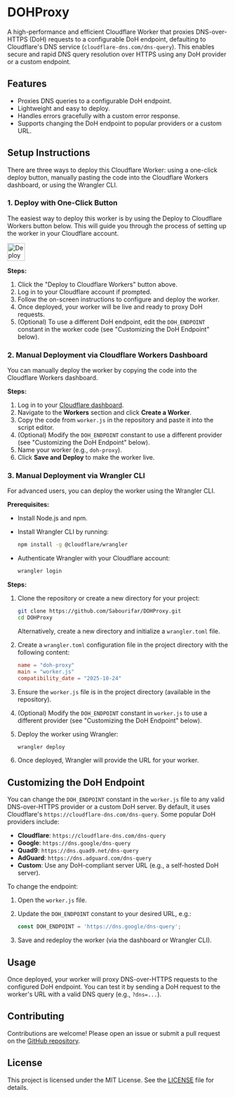 <xaiArtifact artifact_id="d10772f7-3328-4d11-8d02-1382a1893f94" artifact_version_id="a100ab29-54e0-4fbc-80fb-7c9e856e1462" title="README.md" contentType="text/markdown">

# DOHProxy

A high-performance and efficient Cloudflare Worker that proxies DNS-over-HTTPS (DoH) requests to a configurable DoH endpoint, defaulting to Cloudflare's DNS service (`cloudflare-dns.com/dns-query`). This enables secure and rapid DNS query resolution over HTTPS using any DoH provider or a custom endpoint.

## Features
- Proxies DNS queries to a configurable DoH endpoint.
- Lightweight and easy to deploy.
- Handles errors gracefully with a custom error response.
- Supports changing the DoH endpoint to popular providers or a custom URL.

## Setup Instructions

There are three ways to deploy this Cloudflare Worker: using a one-click deploy button, manually pasting the code into the Cloudflare Workers dashboard, or using the Wrangler CLI.

### 1. Deploy with One-Click Button

The easiest way to deploy this worker is by using the Deploy to Cloudflare Workers button below. This will guide you through the process of setting up the worker in your Cloudflare account.

[<img src="https://deploy.workers.cloudflare.com/button" alt="Deploy to Cloudflare Workers" style="height: 40px;">](https://deploy.workers.cloudflare.com/?url=https://github.com/Sabourifar/DOHProxy)

**Steps:**
1. Click the "Deploy to Cloudflare Workers" button above.
2. Log in to your Cloudflare account if prompted.
3. Follow the on-screen instructions to configure and deploy the worker.
4. Once deployed, your worker will be live and ready to proxy DoH requests.
5. (Optional) To use a different DoH endpoint, edit the `DOH_ENDPOINT` constant in the worker code (see "Customizing the DoH Endpoint" below).

### 2. Manual Deployment via Cloudflare Workers Dashboard

You can manually deploy the worker by copying the code into the Cloudflare Workers dashboard.

**Steps:**
1. Log in to your [Cloudflare dashboard](https://dash.cloudflare.com/).
2. Navigate to the **Workers** section and click **Create a Worker**.
3. Copy the code from `worker.js` in the repository and paste it into the script editor.
4. (Optional) Modify the `DOH_ENDPOINT` constant to use a different provider (see "Customizing the DoH Endpoint" below).
5. Name your worker (e.g., `doh-proxy`).
6. Click **Save and Deploy** to make the worker live.

### 3. Manual Deployment via Wrangler CLI

For advanced users, you can deploy the worker using the Wrangler CLI.

**Prerequisites:**
- Install Node.js and npm.
- Install Wrangler CLI by running:

  ```bash
  npm install -g @cloudflare/wrangler
  ```

- Authenticate Wrangler with your Cloudflare account:

  ```bash
  wrangler login
  ```

**Steps:**
1. Clone the repository or create a new directory for your project:

   ```bash
   git clone https://github.com/Sabourifar/DOHProxy.git
   cd DOHProxy
   ```

   Alternatively, create a new directory and initialize a `wrangler.toml` file.

3. Create a `wrangler.toml` configuration file in the project directory with the following content:

    ```toml
    name = "doh-proxy"
    main = "worker.js"
    compatibility_date = "2025-10-24"
    ```

4. Ensure the `worker.js` file is in the project directory (available in the repository).
5. (Optional) Modify the `DOH_ENDPOINT` constant in `worker.js` to use a different provider (see "Customizing the DoH Endpoint" below).
6. Deploy the worker using Wrangler:

   ```bash
   wrangler deploy
   ```

7. Once deployed, Wrangler will provide the URL for your worker.

## Customizing the DoH Endpoint

You can change the `DOH_ENDPOINT` constant in the `worker.js` file to any valid DNS-over-HTTPS provider or a custom DoH server. By default, it uses Cloudflare's `https://cloudflare-dns.com/dns-query`. Some popular DoH providers include:

- **Cloudflare**: `https://cloudflare-dns.com/dns-query`
- **Google**: `https://dns.google/dns-query`
- **Quad9**: `https://dns.quad9.net/dns-query`
- **AdGuard**: `https://dns.adguard.com/dns-query`
- **Custom**: Use any DoH-compliant server URL (e.g., a self-hosted DoH server).

To change the endpoint:
1. Open the `worker.js` file.
2. Update the `DOH_ENDPOINT` constant to your desired URL, e.g.:

   ```javascript
   const DOH_ENDPOINT = 'https://dns.google/dns-query';
   ```

4. Save and redeploy the worker (via the dashboard or Wrangler CLI).

## Usage

Once deployed, your worker will proxy DNS-over-HTTPS requests to the configured DoH endpoint. You can test it by sending a DoH request to the worker's URL with a valid DNS query (e.g., `?dns=...`).

## Contributing

Contributions are welcome! Please open an issue or submit a pull request on the [GitHub repository](https://github.com/Sabourifar/DOHProxy).

## License

This project is licensed under the MIT License. See the [LICENSE](LICENSE) file for details.

</xaiArtifact>
